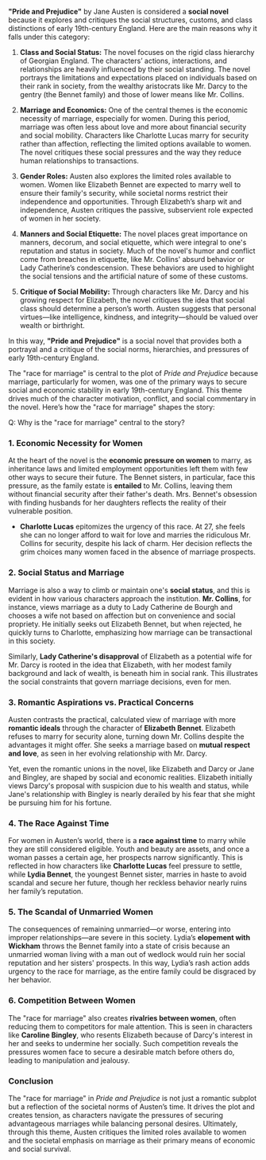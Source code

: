 **"Pride and Prejudice"** by Jane Austen is considered a **social novel** because it explores and critiques the social structures, customs, and class distinctions of early 19th-century England. Here are the main reasons why it falls under this category:

1. **Class and Social Status:** The novel focuses on the rigid class hierarchy of Georgian England. The characters’ actions, interactions, and relationships are heavily influenced by their social standing. The novel portrays the limitations and expectations placed on individuals based on their rank in society, from the wealthy aristocrats like Mr. Darcy to the gentry (the Bennet family) and those of lower means like Mr. Collins.

2. **Marriage and Economics:** One of the central themes is the economic necessity of marriage, especially for women. During this period, marriage was often less about love and more about financial security and social mobility. Characters like Charlotte Lucas marry for security rather than affection, reflecting the limited options available to women. The novel critiques these social pressures and the way they reduce human relationships to transactions.

3. **Gender Roles:** Austen also explores the limited roles available to women. Women like Elizabeth Bennet are expected to marry well to ensure their family's security, while societal norms restrict their independence and opportunities. Through Elizabeth’s sharp wit and independence, Austen critiques the passive, subservient role expected of women in her society.

4. **Manners and Social Etiquette:** The novel places great importance on manners, decorum, and social etiquette, which were integral to one's reputation and status in society. Much of the novel's humor and conflict come from breaches in etiquette, like Mr. Collins' absurd behavior or Lady Catherine’s condescension. These behaviors are used to highlight the social tensions and the artificial nature of some of these customs.

5. **Critique of Social Mobility:** Through characters like Mr. Darcy and his growing respect for Elizabeth, the novel critiques the idea that social class should determine a person’s worth. Austen suggests that personal virtues—like intelligence, kindness, and integrity—should be valued over wealth or birthright.

In this way, **"Pride and Prejudice"** is a social novel that provides both a portrayal and a critique of the social norms, hierarchies, and pressures of early 19th-century England.


The "race for marriage" is central to the plot of *Pride and Prejudice* because marriage, particularly for women, was one of the primary ways to secure social and economic stability in early 19th-century England. This theme drives much of the character motivation, conflict, and social commentary in the novel. Here’s how the "race for marriage" shapes the story:

Q: Why is the "race for marriage" central to the story? 
### 1. **Economic Necessity for Women**
At the heart of the novel is the **economic pressure on women** to marry, as inheritance laws and limited employment opportunities left them with few other ways to secure their future. The Bennet sisters, in particular, face this pressure, as the family estate is **entailed** to Mr. Collins, leaving them without financial security after their father's death. Mrs. Bennet's obsession with finding husbands for her daughters reflects the reality of their vulnerable position.

- **Charlotte Lucas** epitomizes the urgency of this race. At 27, she feels she can no longer afford to wait for love and marries the ridiculous Mr. Collins for security, despite his lack of charm. Her decision reflects the grim choices many women faced in the absence of marriage prospects.
  
### 2. **Social Status and Marriage**
Marriage is also a way to climb or maintain one's **social status**, and this is evident in how various characters approach the institution. **Mr. Collins**, for instance, views marriage as a duty to Lady Catherine de Bourgh and chooses a wife not based on affection but on convenience and social propriety. He initially seeks out Elizabeth Bennet, but when rejected, he quickly turns to Charlotte, emphasizing how marriage can be transactional in this society.

Similarly, **Lady Catherine's disapproval** of Elizabeth as a potential wife for Mr. Darcy is rooted in the idea that Elizabeth, with her modest family background and lack of wealth, is beneath him in social rank. This illustrates the social constraints that govern marriage decisions, even for men.

### 3. **Romantic Aspirations vs. Practical Concerns**
Austen contrasts the practical, calculated view of marriage with more **romantic ideals** through the character of **Elizabeth Bennet**. Elizabeth refuses to marry for security alone, turning down Mr. Collins despite the advantages it might offer. She seeks a marriage based on **mutual respect and love**, as seen in her evolving relationship with Mr. Darcy.

Yet, even the romantic unions in the novel, like Elizabeth and Darcy or Jane and Bingley, are shaped by social and economic realities. Elizabeth initially views Darcy's proposal with suspicion due to his wealth and status, while Jane's relationship with Bingley is nearly derailed by his fear that she might be pursuing him for his fortune.

### 4. **The Race Against Time**
For women in Austen’s world, there is a **race against time** to marry while they are still considered eligible. Youth and beauty are assets, and once a woman passes a certain age, her prospects narrow significantly. This is reflected in how characters like **Charlotte Lucas** feel pressure to settle, while **Lydia Bennet**, the youngest Bennet sister, marries in haste to avoid scandal and secure her future, though her reckless behavior nearly ruins her family’s reputation.

### 5. **The Scandal of Unmarried Women**
The consequences of remaining unmarried—or worse, entering into improper relationships—are severe in this society. Lydia’s **elopement with Wickham** throws the Bennet family into a state of crisis because an unmarried woman living with a man out of wedlock would ruin her social reputation and her sisters' prospects. In this way, Lydia’s rash action adds urgency to the race for marriage, as the entire family could be disgraced by her behavior.

### 6. **Competition Between Women**
The "race for marriage" also creates **rivalries between women**, often reducing them to competitors for male attention. This is seen in characters like **Caroline Bingley**, who resents Elizabeth because of Darcy's interest in her and seeks to undermine her socially. Such competition reveals the pressures women face to secure a desirable match before others do, leading to manipulation and jealousy.

### Conclusion
The "race for marriage" in *Pride and Prejudice* is not just a romantic subplot but a reflection of the societal norms of Austen’s time. It drives the plot and creates tension, as characters navigate the pressures of securing advantageous marriages while balancing personal desires. Ultimately, through this theme, Austen critiques the limited roles available to women and the societal emphasis on marriage as their primary means of economic and social survival.

